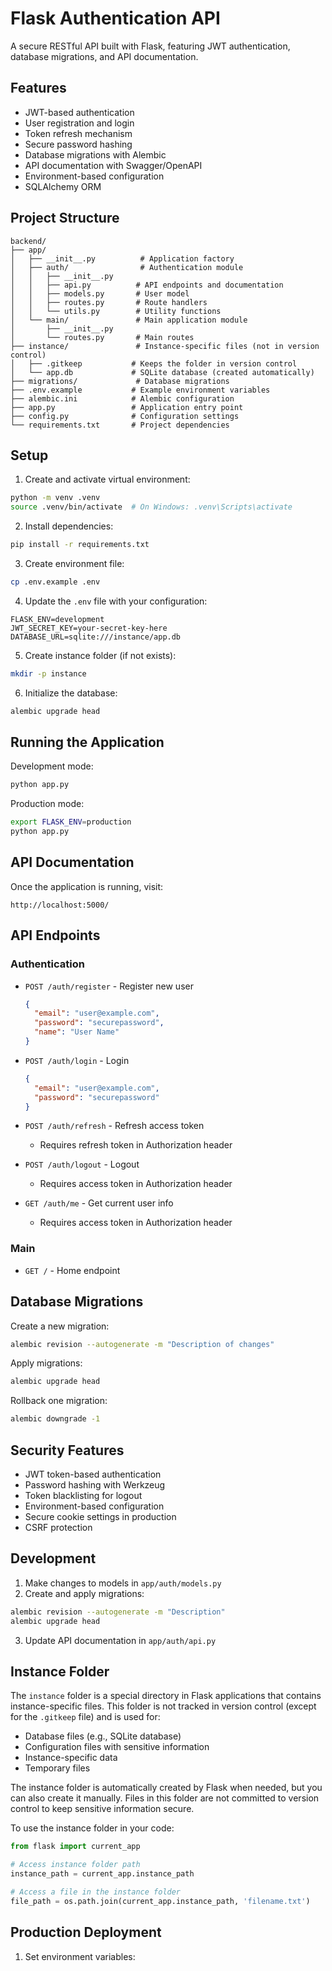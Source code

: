 # Flask Authentication API

A secure RESTful API built with Flask, featuring JWT authentication, database migrations, and API documentation.

## Features

- JWT-based authentication
- User registration and login
- Token refresh mechanism
- Secure password hashing
- Database migrations with Alembic
- API documentation with Swagger/OpenAPI
- Environment-based configuration
- SQLAlchemy ORM

## Project Structure

```
backend/
├── app/
│   ├── __init__.py          # Application factory
│   ├── auth/                # Authentication module
│   │   ├── __init__.py
│   │   ├── api.py          # API endpoints and documentation
│   │   ├── models.py       # User model
│   │   ├── routes.py       # Route handlers
│   │   └── utils.py        # Utility functions
│   └── main/               # Main application module
│       ├── __init__.py
│       └── routes.py       # Main routes
├── instance/               # Instance-specific files (not in version control)
│   ├── .gitkeep           # Keeps the folder in version control
│   └── app.db             # SQLite database (created automatically)
├── migrations/             # Database migrations
├── .env.example           # Example environment variables
├── alembic.ini            # Alembic configuration
├── app.py                 # Application entry point
├── config.py              # Configuration settings
└── requirements.txt       # Project dependencies
```

## Setup

1. Create and activate virtual environment:
```bash
python -m venv .venv
source .venv/bin/activate  # On Windows: .venv\Scripts\activate
```

2. Install dependencies:
```bash
pip install -r requirements.txt
```

3. Create environment file:
```bash
cp .env.example .env
```

4. Update the `.env` file with your configuration:
```
FLASK_ENV=development
JWT_SECRET_KEY=your-secret-key-here
DATABASE_URL=sqlite:///instance/app.db
```

5. Create instance folder (if not exists):
```bash
mkdir -p instance
```

6. Initialize the database:
```bash
alembic upgrade head
```

## Running the Application

Development mode:
```bash
python app.py
```

Production mode:
```bash
export FLASK_ENV=production
python app.py
```

## API Documentation

Once the application is running, visit:
```
http://localhost:5000/
```

## API Endpoints

### Authentication

- `POST /auth/register` - Register new user
  ```json
  {
    "email": "user@example.com",
    "password": "securepassword",
    "name": "User Name"
  }
  ```

- `POST /auth/login` - Login
  ```json
  {
    "email": "user@example.com",
    "password": "securepassword"
  }
  ```

- `POST /auth/refresh` - Refresh access token
  - Requires refresh token in Authorization header

- `POST /auth/logout` - Logout
  - Requires access token in Authorization header

- `GET /auth/me` - Get current user info
  - Requires access token in Authorization header

### Main

- `GET /` - Home endpoint

## Database Migrations

Create a new migration:
```bash
alembic revision --autogenerate -m "Description of changes"
```

Apply migrations:
```bash
alembic upgrade head
```

Rollback one migration:
```bash
alembic downgrade -1
```

## Security Features

- JWT token-based authentication
- Password hashing with Werkzeug
- Token blacklisting for logout
- Environment-based configuration
- Secure cookie settings in production
- CSRF protection

## Development

1. Make changes to models in `app/auth/models.py`
2. Create and apply migrations:
```bash
alembic revision --autogenerate -m "Description"
alembic upgrade head
```

3. Update API documentation in `app/auth/api.py`

## Instance Folder

The `instance` folder is a special directory in Flask applications that contains instance-specific files. This folder is not tracked in version control (except for the `.gitkeep` file) and is used for:

- Database files (e.g., SQLite database)
- Configuration files with sensitive information
- Instance-specific data
- Temporary files

The instance folder is automatically created by Flask when needed, but you can also create it manually. Files in this folder are not committed to version control to keep sensitive information secure.

To use the instance folder in your code:
```python
from flask import current_app

# Access instance folder path
instance_path = current_app.instance_path

# Access a file in the instance folder
file_path = os.path.join(current_app.instance_path, 'filename.txt')
```

## Production Deployment

1. Set environment variables:
```